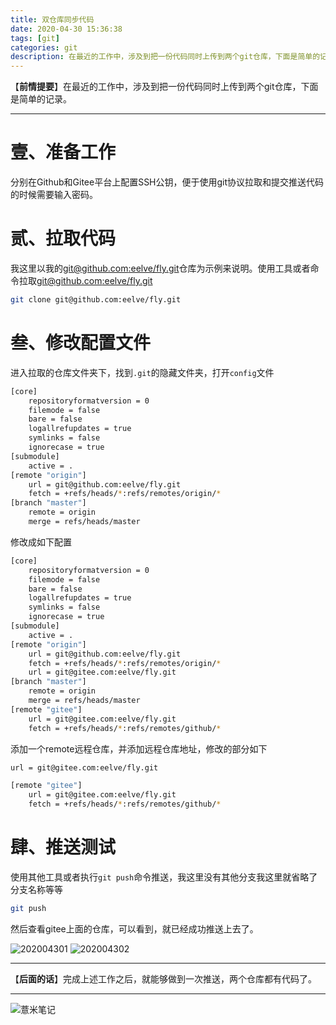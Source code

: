 ```yaml
---
title: 双仓库同步代码
date: 2020-04-30 15:36:38
tags: [git]
categories: git
description: 在最近的工作中，涉及到把一份代码同时上传到两个git仓库，下面是简单的记录。
---
```


【**前情提要**】在最近的工作中，涉及到把一份代码同时上传到两个git仓库，下面是简单的记录。

-----

# 壹、准备工作

分别在Github和Gitee平台上配置SSH公钥，便于使用git协议拉取和提交推送代码的时候需要输入密码。 

# 贰、拉取代码

我这里以我的[git@github.com:eelve/fly.git](git@github.com:eelve/fly.git)仓库为示例来说明。使用工具或者命令拉取[git@github.com:eelve/fly.git](git@github.com:eelve/fly.git)

```bash
git clone git@github.com:eelve/fly.git
```

# 叁、修改配置文件

进入拉取的仓库文件夹下，找到`.git`的隐藏文件夹，打开`config`文件

```bash
[core]
	repositoryformatversion = 0
	filemode = false
	bare = false
	logallrefupdates = true
	symlinks = false
	ignorecase = true
[submodule]
	active = .
[remote "origin"]
	url = git@github.com:eelve/fly.git
	fetch = +refs/heads/*:refs/remotes/origin/*
[branch "master"]
	remote = origin
	merge = refs/heads/master

```

修改成如下配置

```bash
[core]
	repositoryformatversion = 0
	filemode = false
	bare = false
	logallrefupdates = true
	symlinks = false
	ignorecase = true
[submodule]
	active = .
[remote "origin"]
	url = git@github.com:eelve/fly.git
	fetch = +refs/heads/*:refs/remotes/origin/*
	url = git@gitee.com:eelve/fly.git
[branch "master"]
	remote = origin
	merge = refs/heads/master
[remote "gitee"]
	url = git@gitee.com:eelve/fly.git
	fetch = +refs/heads/*:refs/remotes/github/*
```

添加一个remote远程仓库，并添加远程仓库地址，修改的部分如下


```bash
url = git@gitee.com:eelve/fly.git
```

```bash
[remote "gitee"]
	url = git@gitee.com:eelve/fly.git
	fetch = +refs/heads/*:refs/remotes/github/*
```

# 肆、推送测试

使用其他工具或者执行`git push`命令推送，我这里没有其他分支我这里就省略了分支名称等等

```bash
git push
```

然后查看gitee上面的仓库，可以看到，就已经成功推送上去了。

![202004301](https://image.eelve.com/eblog/202004301-c3fd0726d60e4564baf69f2f541e53e3.png)
![202004302](https://image.eelve.com/eblog/202004302-b29f20125242462faf4dee47d0b7d8a0.png)


---

【**后面的话**】完成上述工作之后，就能够做到一次推送，两个仓库都有代码了。

---

![薏米笔记](https://image.eelve.com/eblog/eblog-b269767ff45b4e01a1c380e38898c1c0.png)
